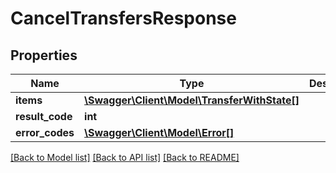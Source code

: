 # CancelTransfersResponse

## Properties
Name | Type | Description | Notes
------------ | ------------- | ------------- | -------------
**items** | [**\Swagger\Client\Model\TransferWithState[]**](TransferWithState.md) |  | 
**result_code** | **int** |  | 
**error_codes** | [**\Swagger\Client\Model\Error[]**](Error.md) |  | 

[[Back to Model list]](../README.md#documentation-for-models) [[Back to API list]](../README.md#documentation-for-api-endpoints) [[Back to README]](../README.md)


